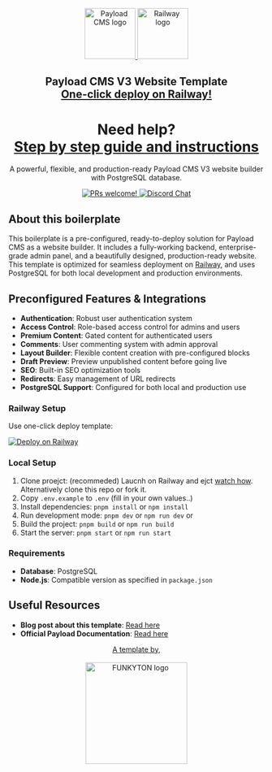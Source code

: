 <p align="center">
  <a href="https://funkyton.com/payload-cms/">
    <picture>
      <source media="(prefers-color-scheme: dark)" srcset="https://res.cloudinary.com/hczpmiapo/image/upload/v1732576652/Static%20assets/Logos/payload_V3_mhv6wc.png">
      <source media="(prefers-color-scheme: light)" srcset="https://res.cloudinary.com/hczpmiapo/image/upload/v1732576652/Static%20assets/Logos/payload_V3_mhv6wc.png">
      <img alt="Payload CMS logo" src="https://res.cloudinary.com/hczpmiapo/image/upload/v1732576652/Static%20assets/Logos/payload_V3_mhv6wc.png" width=100>
    </picture>
  </a>
  <a href="https://railway.app/template/L8TUlT?referralCode=-Yg50p">
    <picture>
      <source media="(prefers-color-scheme: dark)" srcset="https://railway.app/brand/logo-light.svg">
      <source media="(prefers-color-scheme: light)" srcset="https://railway.app/brand/logo-dark.svg">
      <img alt="Railway logo" src="https://railway.app/brand/logo-light.svg" width=100>
    </picture>
  </a>
</p>

<h2 align="center">
  Payload CMS V3 Website Template<br>
  <a href="https://railway.app/template/L8TUlT?referralCode=-Yg50p">One-click deploy on Railway!</a>
</h2>

<h1 align="center">
  Need help?<br>
  <a href="https://funkyton.com/payload-cms/">Step by step guide and instructions</a>
</h1>

<p align="center">
  A powerful, flexible, and production-ready Payload CMS V3 website builder with PostgreSQL database.
</p>

<p align="center">
  <a href="https://github.com/payloadcms/payload/blob/main/CONTRIBUTING.md">
    <img src="https://img.shields.io/badge/PRs-welcome-brightgreen.svg?style=flat" alt="PRs welcome!" />
  </a>
  <a href="https://discord.gg/payload">
    <img src="https://img.shields.io/badge/chat-on%20discord-7289DA.svg" alt="Discord Chat" />
  </a>
</p>

## About this boilerplate

This boilerplate is a pre-configured, ready-to-deploy solution for Payload CMS as a website builder. It includes a fully-working backend, enterprise-grade admin panel, and a beautifully designed, production-ready website. This template is optimized for seamless deployment on [Railway](https://railway.app?referralCode=-Yg50p), and uses PostgreSQL for both local development and production environments.

## Preconfigured Features & Integrations

- **Authentication**: Robust user authentication system
- **Access Control**: Role-based access control for admins and users
- **Premium Content**: Gated content for authenticated users
- **Comments**: User commenting system with admin approval
- **Layout Builder**: Flexible content creation with pre-configured blocks
- **Draft Preview**: Preview unpublished content before going live
- **SEO**: Built-in SEO optimization tools
- **Redirects**: Easy management of URL redirects
- **PostgreSQL Support**: Configured for both local and production use

### Railway Setup

Use one-click deploy template:

[![Deploy on Railway](https://railway.app/button.svg)](https://railway.app/template/L8TUlT?referralCode=-Yg50p)

### Local Setup

1. Clone proejct: (recommeded) Laucnh on Railway and ejct [watch how](https://www.youtube.com/watch?v=LJFek8JP8TE). Alternatively clone this repo or fork it.
2. Copy `.env.example` to `.env` (fill in your own values..)
3. Install dependencies: `pnpm install` or `npm install`
4. Run development mode: `pnpm dev` or `npm run dev`
or
5. Build the project: `pnpm build` or `npm run build`
6. Start the server: `pnpm start` or `npm run start`


### Requirements

- **Database**: PostgreSQL
- **Node.js**: Compatible version as specified in `package.json`

## Useful Resources

- **Blog post about this template**: [Read here](https://funkyton.com/payload-cms/)
- **Official Payload Documentation**: [Read here](https://payloadcms.com/docs)

<p align="center">
  <a href="https://funkyton.com/">
    A template by,
    <br><br>
    <picture>
      <img alt="FUNKYTON logo" src="https://res-5.cloudinary.com/hczpmiapo/image/upload/q_auto/v1/ghost-blog-images/funkyton-logo.png" width=200>
    </picture>
  </a>
</p>
